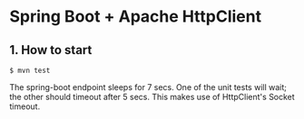 # Spring Boot + Apache HttpClient 

## 1. How to start
```
$ mvn test
```
The spring-boot endpoint sleeps for 7 secs. One of the unit tests will wait; the other should timeout after 5 secs. This makes use of HttpClient's Socket timeout.
